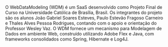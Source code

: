 O WebDataModeling (WDM) é um SaaS desenvolvido como Projeto Final de Curso na Universidade Católica de Brasília, Brasil. Os integrantes do projeto são os alunos João Gabriel Soares Esteves, Paulo Estevão Fragoso Carneiro e Thales Alves Pessoa Rodrigues, contando com o apoio e orientação do Professor Wesley Vaz.
O WDM fornece um mecanismo para Modelagem de Dados em ambiente Web, construído utilizando Adobe Flex e Java, com frameworks consolidados como Spring, Hibernate e Log4J.